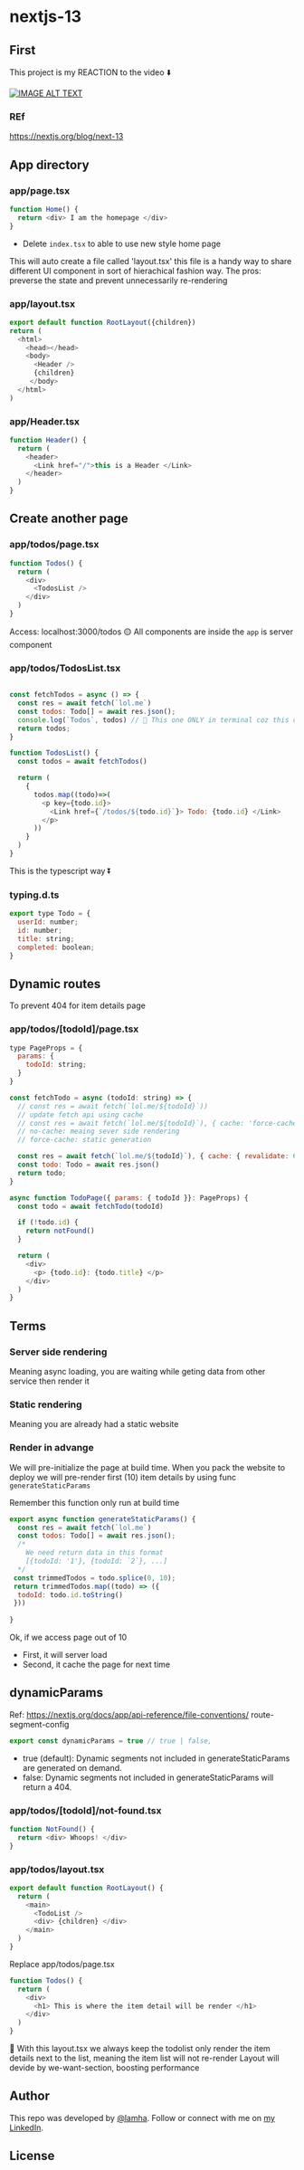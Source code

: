 # nextjs-13

## First
This project is my REACTION to the video ⬇️

<div>
  <a href="https://www.youtube.com/watch?v=6aP9nyTcd44"><img src="https://img.youtube.com/vi/6aP9nyTcd44/0.jpg" alt="IMAGE ALT TEXT"></a>
</div>

### REf 
https://nextjs.org/blog/next-13

## App directory
### app/page.tsx
```js
function Home() {
  return <div> I am the homepage </div>
}
```
- Delete `index.tsx` to able to use new style home page 

This will auto create a file called 'layout.tsx' this file is a handy way to share different UI component in sort of hierachical fashion way.
The pros: preverse the state and prevent unnecessarily re-rendering 

### app/layout.tsx
```js
export default function RootLayout({children})
return (
  <html>
    <head></head>
    <body> 
      <Header />
      {children}
     </body>
  </html>
)
```

### app/Header.tsx
```js
function Header() {
  return (
    <header> 
      <Link href="/">this is a Header </Link>
    </header>
  )
}
```
## Create another page 
### app/todos/page.tsx
```js
function Todos() {
  return (
    <div>
      <TodosList />
    </div>
  )
}
```
Access: localhost:3000/todos
🟡 All components are inside the `app` is server component 

### app/todos/TodosList.tsx
```js

const fetchTodos = async () => {
  const res = await fetch(`lol.me`)
  const todos: Todo[] = await res.json();
  console.log(`Todos`, todos) // 🔴 This one ONLY in terminal coz this component belongs to server side 
  return todos;
}

function TodosList() {
  const todos = await fetchTodos()

  return (
    {
      todos.map((todo)=>(
        <p key={todo.id}>
          <Link href={`/todos/${todo.id}`}> Todo: {todo.id} </Link>
        </p>
      ))
    }
  )
}
```

This is the typescript way ⏬
### typing.d.ts
```js
export type Todo = {
  userId: number;
  id: number;
  title: string;
  completed: boolean;
}
```

## Dynamic routes 
To prevent 404 for item details page 

### app/todos/[todoId]/page.tsx
```js
type PageProps = {
  params: {
    todoId: string;
  }
}

const fetchTodo = async (todoId: string) => {
  // const res = await fetch(`lol.me/${todoId}`))
  // update fetch api using cache 
  // const res = await fetch(`lol.me/${todoId}`), { cache: 'force-cache' })
  // no-cache: meaing sever side rendering 
  // force-cache: static generation 

  const res = await fetch(`lol.me/${todoId}`), { cache: { revalidate: 60 } })
  const todo: Todo = await res.json()
  return todo;
}

async function TodoPage({ params: { todoId }}: PageProps) {
  const todo = await fetchTodo(todoId)

  if (!todo.id) {
    return notFound()
  }

  return (
    <div>
      <p> {todo.id}: {todo.title} </p>
    </div>
  )
}

```

## Terms 
### Server side rendering 
Meaning async loading, you are waiting while geting data from other service then render it 
### Static rendering 
Meaning you are already had a static website 


### Render in advange 
We will pre-initialize the page at build time.
When you pack the website to deploy we will pre-render first (10) item details by using func `generateStaticParams`

Remember this function only run at build time
```js
export async function generateStaticParams() {
  const res = await fetch(`lol.me`)
  const todos: Todo[] = await res.json();
  /*
    We need return data in this format 
    [{todoId: '1'}, {todoId: `2`}, ...]
  */
 const trimmedTodos = todo.splice(0, 10);
 return trimmedTodos.map((todo) => ({
  todoId: todo.id.toString()
 }))
  
}
```

Ok, if we access page out of 10
- First, it will server load 
- Second, it cache the page for next time 


## dynamicParams

Ref: https://nextjs.org/docs/app/api-reference/file-conventions/
route-segment-config

```js
export const dynamicParams = true // true | false,
```

- true (default): Dynamic segments not included in generateStaticParams are generated on demand.
- false: Dynamic segments not included in generateStaticParams will return a 404.


### app/todos/[todoId]/not-found.tsx

```js
function NotFound() {
  return <div> Whoops! </div>
}
```

### app/todos/layout.tsx

```js
export default function RootLayout() {
  return (
    <main>
      <TodoList />
      <div> {children} </div>
    </main>
  )
}
```

Replace app/todos/page.tsx

```js
function Todos() {
  return (
    <div>
      <h1> This is where the item detail will be render </h1>
    </div>
  )
}
```

🔴 With this layout.tsx we always keep the todolist only render the item details next to the list, meaning the item list will not re-render 
Layout will devide by we-want-section, boosting performance 








## Author

This repo was developed by [@lamha](https://github.com/HaLamUs). 
Follow or connect with me on [my LinkedIn](https://www.linkedin.com/in/lamhacs). 

## License
